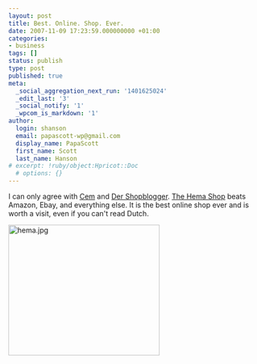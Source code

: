 ```yaml
---
layout: post
title: Best. Online. Shop. Ever.
date: 2007-11-09 17:23:59.000000000 +01:00
categories:
- business
tags: []
status: publish
type: post
published: true
meta:
  _social_aggregation_next_run: '1401625024'
  _edit_last: '3'
  _social_notify: '1'
  _wpcom_is_markdown: '1'
author:
  login: shanson
  email: papascott-wp@gmail.com
  display_name: PapaScott
  first_name: Scott
  last_name: Hanson
# excerpt: !ruby/object:Hpricot::Doc
  # options: {}
---
```

<p>I can only agree with <a href="http://sprechblase.wordpress.com/2007/11/09/der-beste-online-shop-aller-zeiten/" title="Der beste Online-Shop aller Zeiten">Cem</a> and <a href="http://www.shopblogger.de/blog/archives/5858-Kettenreaktion.html" title="Kettenreaktion">Der Shopblogger</a>. <a href="http://producten.hema.nl/">The Hema Shop</a> beats Amazon, Ebay, and everything else. It is the best online shop ever and is worth a visit, even if you can't read Dutch.</p>
<p><a href="http://producten.hema.nl/"><img src="http://www.papascott.de/wordpress/wp-content/uploads/2007/11/hema.jpg" alt="hema.jpg" border="0" width="300" height="259" /></a></p>
